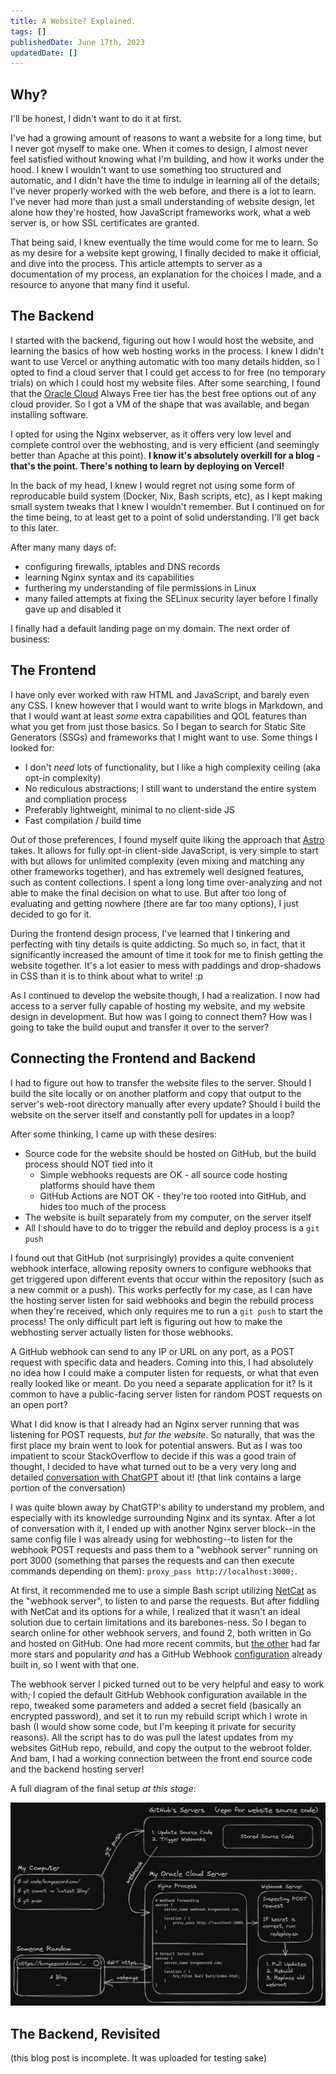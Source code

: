 ```yaml
---
title: A Website? Explained.
tags: []
publishedDate: June 17th, 2023
updatedDate: []
---
```


## Why?

I'll be honest, I didn't want to do it at first.

I've had a growing amount of reasons to want a website for a long time, but I never got myself to make one. When it comes to design, I almost never feel satisfied without knowing what I'm building, and how it works under the hood. I knew I wouldn't want to use something too structured and automatic, and I didn't have the time to indulge in learning all of the details; I've never properly worked with the web before, and there is a lot to learn. I've never had more than just a small understanding of website design, let alone how they're hosted, how JavaScript frameworks work, what a web server is, or how SSL certificates are granted.

That being said, I knew eventually the time would come for me to learn. So as my desire for a website kept growing, I finally decided to make it official, and dive into the process. This article attempts to server as a documentation of my process, an explanation for the choices I made, and a resource to anyone that many find it useful.

## The Backend

I started with the backend, figuring out how I would host the website, and learning the basics of how web hosting works in the process. I knew I didn't want to use Vercel or anything automatic with too many details hidden, so I opted to find a cloud server that I could get access to for free (no temporary trials) on which I could host my website files. After some searching, I found that the [Oracle Cloud](https://www.oracle.com/cloud/) Always Free tier has the best free options out of any cloud provider. So I got a VM of the shape that was available, and began installing software. 

I opted for using the Nginx webserver, as it offers very low level and complete control over the webhosting, and is very efficient (and seemingly better than Apache at this point). **I know it's absolutely overkill for a blog - that's the point. There's nothing to learn by deploying on Vercel!**

In the back of my head, I knew I would regret not using some form of reproducable build system (Docker, Nix, Bash scripts, etc), as I kept making small system tweaks that I knew I wouldn't remember. But I continued on for the time being, to at least get to a point of solid understanding. I'll get back to this later.

After many many days of:

- configuring firewalls, iptables and DNS records
- learning Nginx syntax and its capabilities
- furthering my understanding of file permissions in Linux
- many failed attempts at fixing the SELinux security layer before I finally gave up and disabled it

I finally had a default landing page on my domain. The next order of business:

## The Frontend

I have only ever worked with raw HTML and JavaScript, and barely even any CSS. I knew however that I would want to write blogs in Markdown, and that I would want at least *some* extra capabilities and QOL features than what you get from just those basics. So I began to search for Static Site Generators (SSGs) and frameworks that I might want to use. Some things I looked for:

- I don't *need* lots of functionality, but I like a high complexity ceiling (aka opt-in complexity)
- No rediculous abstractions; I still want to understand the entire system and compliation process
- Preferably lightweight, minimal to no client-side JS
- Fast compilation / build time

Out of those preferences, I found myself quite liking the approach that [Astro](https://astro.build) takes. It allows for fully opt-in client-side JavaScript, is very simple to start with but allows for unlimited complexity (even mixing and matching any other frameworks together), and has extremely well designed features, such as content collections. I spent a long long time over-analyzing and not able to make the final decision on what to use. But after too long of evaluating and getting nowhere (there are far too many options), I just decided to go for it.

During the frontend design process, I've learned that I tinkering and perfecting with tiny details is quite addicting. So much so, in fact, that it significantly increased the amount of time it took for me to finish getting the website together. It's a lot easier to mess with paddings and drop-shadows in CSS than it is to think about what to write! :p

As I continued to develop the website though, I had a realization. I now had access to a server fully capable of hosting my website, and my website design in development. But how was I going to connect them? How was I going to take the build ouput and transfer it over to the server?

## Connecting the Frontend and Backend

I had to figure out how to transfer the website files to the server. Should I build the site locally or on another platform and copy that output to the server's web-root directory manually after every update? Should I build the website on the server itself and constantly poll for updates in a loop?

After some thinking, I came up with these desires:

- Source code for the website should be hosted on GitHub, but the build process should NOT tied into it
    - Simple webhooks requests are OK - all source code hosting platforms should have them
    - GitHub Actions are NOT OK - they're too rooted into GitHub, and hides too much of the process
- The website is built separately from my computer, on the server itself
- All I should have to do to trigger the rebuild and deploy process is a `git push`

I found out that GitHub (not surprisingly) provides a quite convenient webhook interface, allowing reposity owners to configure webhooks that get triggered upon different events that occur within the repository (such as a new commit or a push). This works perfectly for my case, as I can have the hosting server listen for said webhooks and begin the rebuild process when they're received, which only requires me to run a `git push` to start the process! The only difficult part left is figuring out how to make the webhosting server actually listen for those webhooks.

A GitHub webhook can send to any IP or URL on any port, as a POST request with specific data and headers. Coming into this, I had absolutely no idea how I could make a computer listen for requests, or what that even really looked like or meant. Do you need a separate application for it? Is it common to have a public-facing server listen for random POST requests on an open port?

What I did know is that I already had an Nginx server running that was listening for POST requests, *but for the website*. So naturally, that was the first place my brain went to look for potential answers. But as I was too impatient to scour StackOverflow to decide if this was a good train of thought, I decided to have what turned out to be a very very long and detailed [conversation with ChatGPT](https://chat.openai.com/share/56285e44-ed8b-43f0-9cdd-fdec62fd3506) about it! (that link contains a large portion of the conversation)

I was quite blown away by ChatGTP's ability to understand my problem, and especially with its knowledge surrounding Nginx and its syntax. After a lot of conversation with it, I ended up with another Nginx server block--in the same config file I was already using for webhosting--to listen for the webhook POST requests and pass them to a "webhook server" running on port 3000 (something that parses the requests and can then execute commands depending on them): `proxy_pass http://localhost:3000;`. 

At first, it recommended me to use a simple Bash script utilizing [NetCat](https://en.wikipedia.org/wiki/Netcat) as the "webhook server", to listen to and parse the requests. But after fiddling with NetCat and its options for a while, I realized that it wasn't an ideal solution due to certain limitations and its barebones-ness. So I began to search online for other webhook servers, and found 2, both written in Go and hosted on GitHub. One had more recent commits, but [the other](https://github.com/adnanh/webhook/) had far more stars and popularity *and* has a GitHub Webhook [configuration](https://github.com/adnanh/webhook/blob/master/docs/Hook-Examples.md#incoming-github-webhook) already built in, so I went with that one.

The webhook server I picked turned out to be very helpful and easy to work with; I copied the default GitHub Webhook configuration available in the repo, tweaked some parameters and added a secret field (basically an encrypted password), and set it to run my rebuild script which I wrote in bash (I would show some code, but I'm keeping it private for security reasons). All the script has to do was pull the latest updates from my websites GitHub repo, rebuild, and copy the output to the webroot folder. And bam, I had a working connection between the front end source code and the backend hosting server!

A full diagram of the final setup *at this stage*:

![Website Hosting Diagram](/assets/website_explanation.png)

## The Backend, Revisited


(this blog post is incomplete. It was uploaded for testing sake)